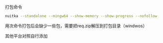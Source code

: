 打包命令

```bash
nuitka --standalone --mingw64 --show-memory --show-progress --nofollow-imports --plugin-enable=pyside6 --follow-import-to=mainwindow --follow-import-to=forms  --output-dir=o main.py
```

用次命令打包后会缺少一些包，需要把req.zip解压到打包目录（windwos）

其他平台对照自行添加